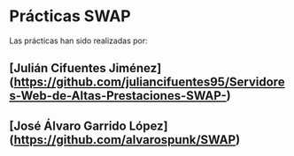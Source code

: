 # Prácticas SWAP

Las prácticas han sido realizadas por:

## [Julián Cifuentes Jiménez] (https://github.com/juliancifuentes95/Servidores-Web-de-Altas-Prestaciones-SWAP-)
## [José Álvaro Garrido López] (https://github.com/alvarospunk/SWAP)




